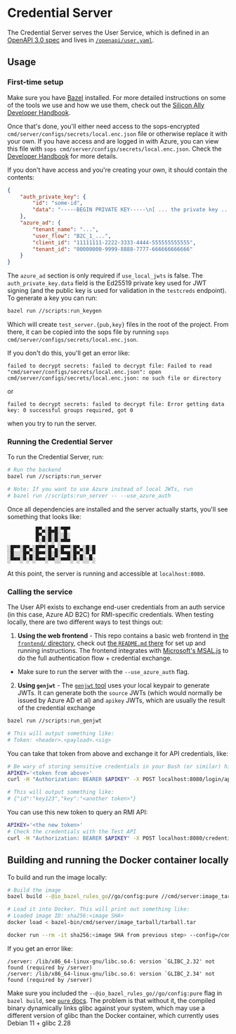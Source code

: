 # Credential Server

The Credential Server serves the User Service, which is defined in an [OpenAPI 3.0 spec](https://spec.openapis.org/oas/v3.0.0) and lives in [`/openapi/user.yaml`](/openapi/user.yaml).

## Usage

### First-time setup

Make sure you have [Bazel](https://bazel.build/) installed. For more detailed instructions on some of the tools we use and how we use them, check out the [Silicon Ally Developer Handbook](https://siliconally.getoutline.com/s/d984f195-3e5e-410f-bce8-63676496661f).

Once that's done, you'll either need access to the sops-encrypted `cmd/server/configs/secrets/local.enc.json` file or otherwise replace it with your own. If you have access and are logged in with Azure, you can view this file with `sops cmd/server/configs/secrets/local.enc.json`. Check the [Developer Handbook](https://siliconally.getoutline.com/s/d984f195-3e5e-410f-bce8-63676496661f#h-sops) for more details.

If you don't have access and you're creating your own, it should contain the contents:

```json
{
	"auth_private_key": {
		"id": "some-id",
		"data": "-----BEGIN PRIVATE KEY-----\n[ ... the private key ...]\n-----END PRIVATE KEY-----"
	},
	"azure_ad": {
		"tenant_name": "...",
		"user_flow": "B2C_1_...",
		"client_id": "11111111-2222-3333-4444-555555555555",
		"tenant_id": "00000000-9999-8888-7777-666666666666"
	}
}
```

The `azure_ad` section is only required if `use_local_jwts` is false. The `auth_private_key.data` field is the Ed25519 private key used for JWT signing (and the public key is used for validation in the `testcreds` endpoint). To generate a key you can run:

```bash
bazel run //scripts:run_keygen
```

Which will create `test_server.{pub,key}` files in the root of the project. From there, it can be copied into the sops file by running `sops cmd/server/configs/secrets/local.enc.json`.

If you don't do this, you'll get an error like:

```
failed to decrypt secrets: failed to decrypt file: Failed to read "cmd/server/configs/secrets/local.enc.json": open cmd/server/configs/secrets/local.enc.json: no such file or directory
```

or

```
failed to decrypt secrets: failed to decrypt file: Error getting data key: 0 successful groups required, got 0
```

when you try to run the server.

### Running the Credential Server

To run the Credential Server, run:

```bash
# Run the backend 
bazel run //scripts:run_server

# Note: If you want to use Azure instead of local JWTs, run
# bazel run //scripts:run_server -- --use_azure_auth
```

Once all dependencies are installed and the server actually starts, you'll see something that looks like:

```
         █▀▄░█▄█░▀█▀
         █▀▄░█░█░░█░
         ▀░▀░▀░▀░▀▀▀
░█▀▀░█▀▄░█▀▀░█▀▄░█▀▀░█▀▄░█░█
░█░░░█▀▄░█▀▀░█░█░▀▀█░█▀▄░▀▄▀
░▀▀▀░▀░▀░▀▀▀░▀▀░░▀▀▀░▀░▀░░▀░
```

At this point, the server is running and accessible at `localhost:8080`.

### Calling the service

The User API exists to exchange end-user credentials from an auth service (in this case, Azure AD B2C) for RMI-specific credentials. When testing locally, there are two different ways to test things out:

1. **Using the web frontend** - This repo contains a basic web frontend in [the `frontend/` directory](/frontend/), check out [the `README.md` there](/frontend/README.md) for set up and running instructions. The frontend integrates with [Microsoft's MSAL.js](https://github.com/AzureAD/microsoft-authentication-library-for-js) to do the full authentication flow + credential exchange.
  * Make sure to run the server with the `--use_azure_auth` flag.
2. **Using `genjwt`** - The [`genjwt` tool](/cmd/tools/genjwt) uses your local keypair to generate JWTs. It can generate both the `source` JWTs (which would normally be issued by Azure AD et al) and `apikey` JWTs, which are usually the result of the credential exchange

```bash
bazel run //scripts:run_genjwt

# This will output something like:
# Token: <header>.<payload>.<sig>
```

You can take that token from above and exchange it for API credentials, like:

```bash
# Be wary of storing sensitive credentials in your Bash (or similar) history.
APIKEY='<token from above>'
curl -H "Authorization: BEARER $APIKEY" -X POST localhost:8080/login/apikey

# This will output something like:
# {"id":"key123","key":"<another token>"}
```

You can use this new token to query an RMI API:

```bash
APIKEY='<the new token>'
# Check the credentials with the Test API
curl -H "Authorization: BEARER $APIKEY" -X POST localhost:8080/credentials:check
```

## Building and running the Docker container locally

To build and run the image locally:

```bash
# Build the image
bazel build --@io_bazel_rules_go//go/config:pure //cmd/server:image_tarball

# Load it into Docker. This will print out something like:
# Loaded image ID: sha256:<image SHA>
docker load < bazel-bin/cmd/server/image_tarball/tarball.tar

docker run --rm -it sha256:<image SHA from previous step> --config=/configs/local.conf
```

If you get an error like:

```
/server: /lib/x86_64-linux-gnu/libc.so.6: version `GLIBC_2.32' not found (required by /server)
/server: /lib/x86_64-linux-gnu/libc.so.6: version `GLIBC_2.34' not found (required by /server)
```

Make sure you included the `--@io_bazel_rules_go//go/config:pure` flag in `bazel build`, see [`pure` docs](https://github.com/bazelbuild/rules_go/blob/master/go/modes.rst#pure). The problem is that without it, the compiled binary dynamically links glibc against your system, which may use a different version of glibc than the Docker container, which currently uses Debian 11 + glibc 2.28
